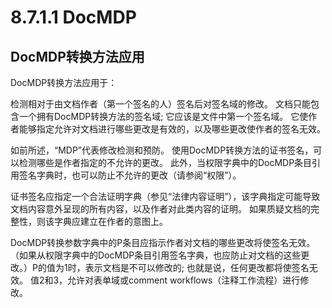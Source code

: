 # 8.7.1.1 DocMDP

## DocMDP转换方法应用

DocMDP转换方法应用于：

检测相对于由文档作者（第一个签名的人）签名后对签名域的修改。 文档只能包含一个拥有DocMDP转换方法的签名域; 它应该是文件中第一个签名域。 它使作者能够指定允许对文档进行哪些更改是有效的，以及哪些更改使作者的签名无效。

如前所述，“MDP”代表修改检测和预防。 使用DocMDP转换方法的证书签名，可以检测哪些是作者指定的不允许的更改。 此外，当权限字典中的DocMDP条目引用签名字典时，也可以防止不允许的更改（请参阅“权限”）。

证书签名应指定一个合法证明字典（参见“法律内容证明”），该字典指定可能导致文档内容意外呈现的所有内容，以及作者对此类内容的证明。 如果质疑文档的完整性，则该字典应建立在作者的意图上。

DocMDP转换参数字典中的P条目应指示作者对文档的哪些更改将使签名无效。 （如果从权限字典中的DocMDP条目引用签名字典，也应防止对文档的这些更改。）P的值为1时，表示文档是不可以修改的; 也就是说，任何更改都将使签名无效。 值2和3，允许对表单域或comment workflows（注释工作流程）进行修改。&#x20;



